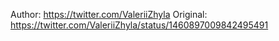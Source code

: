 Author: https://twitter.com/ValeriiZhyla
Original: https://twitter.com/ValeriiZhyla/status/1460897009842495491

